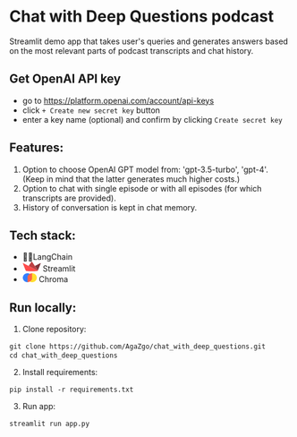# Chat with Deep Questions podcast
Streamlit demo app that takes user's queries and generates answers based on the most relevant parts of podcast transcripts and chat history.

## Get OpenAI API key
- go to  https://platform.openai.com/account/api-keys
- click `+ Create new secret key` button
- enter a key name (optional) and confirm by clicking `Create secret key`


## Features:

1. Option to choose OpenAI GPT model from: 'gpt-3.5-turbo', 'gpt-4'. (Keep in mind that the latter generates much higher costs.)
2. Option to chat with single episode or with all episodes (for which transcripts are provided).
3. History of conversation is kept in chat memory.

## Tech stack:
- 🦜🔗LangChain
- <img src='icons/streamlit.png'> Streamlit
- <img src='icons/chroma.png' width=25> Chroma

## Run locally:
1. Clone repository:
```
git clone https://github.com/AgaZgo/chat_with_deep_questions.git
cd chat_with_deep_questions
```
2. Install requirements:
```
pip install -r requirements.txt
```
3. Run app:
```
streamlit run app.py
```